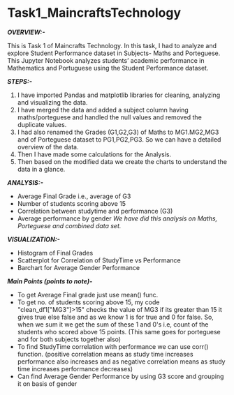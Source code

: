 # Task1_MaincraftsTechnology

***OVERVIEW:-***

This is Task 1 of Maincrafts Technology. In this task, I had to analyze and explore Student Performance dataset in Subjects- Maths and Porteguese. 
This Jupyter Notebook analyzes students’ academic performance in Mathematics and Portuguese using the Student Performance dataset.

***STEPS:-***
1. I have imported Pandas and matplotlib libraries for cleaning, analyzing and visualizing the data.
2. I have merged the data and added a subject column having maths/porteguese and handled the null values and removed the duplicate values.
3. I had also renamed the Grades (G1,G2,G3) of Maths to MG1.MG2,MG3 and of Porteguese dataset to PG1,PG2,PG3. So we can have a detailed overview of the data.
4. Then I have made some calculations for the Analysis.
5. Then based on the modified data we create the charts to understand the data in a glance.

***ANALYSIS:-***
 - Average Final Grade i.e., average of G3
 - Number of students scoring above 15
 - Correlation between studytime and performance (G3)
 - Average performance by gender
   *We have did this analysis on Maths, Porteguese and combined data set.*

***VISUALIZATION:-***
- Histogram of Final Grades
- Scatterplot for Correlation of StudyTime vs Performance
- Barchart for Average Gender Performance

***Main Points (points to note)-***
- To get Average Final grade just use mean() func.
- To get no. of students scoring above 15, my code "clean_df1["MG3"]>15" checks the value of MG3 if its greater than 15 it gives true else false and as we know 1 is for true and 0 for false. So, when we sum it we get the sum of these 1 and 0's i.e, count of the students who scored above 15 points. (This same goes for porteguese and for both subjects together also)
- To find StudyTime correlation with performance we can use corr() function.
  (positive correlation means as study time increases performance also increases and as negative correlation means as study time increases performance decreases)
- Can find Average Gender Performance by using G3 score and grouping it on basis of gender
